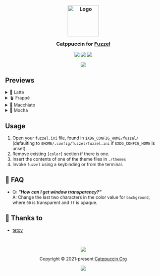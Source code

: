 <h3 align="center">
	<img src="https://raw.githubusercontent.com/catppuccin/catppuccin/main/assets/logos/exports/1544x1544_circle.png" width="100" alt="Logo"/><br/>
	<img src="https://raw.githubusercontent.com/catppuccin/catppuccin/main/assets/misc/transparent.png" height="30" width="0px"/>
	Catppuccin for <a href="https://codeberg.org/dnkl/fuzzel">Fuzzel</a>
	<img src="https://raw.githubusercontent.com/catppuccin/catppuccin/main/assets/misc/transparent.png" height="30" width="0px"/>
</h3>

<p align="center">
	<a href="https://github.com/catpuccin/fuzzel/stargazers"><img src="https://img.shields.io/github/stars/catpuccin/fuzzel?colorA=363a4f&colorB=b7bdf8&style=for-the-badge"></a>
	<a href="https://github.com/catpuccin/fuzzel/issues"><img src="https://img.shields.io/github/issues/catpuccin/fuzzel?colorA=363a4f&colorB=f5a97f&style=for-the-badge"></a>
	<a href="https://github.com/catpuccin/fuzzel/contributors"><img src="https://img.shields.io/github/contributors/catpuccin/fuzzel?colorA=363a4f&colorB=a6da95&style=for-the-badge"></a>
</p>

<p align="center">
	<img src="https://raw.githubusercontent.com/catppuccin/fuzzel/main/assets/previews/preview.webp"/>
</p>

## Previews

<details>
<summary>🌻 Latte</summary>
<img src="assets/previews/latte.webp"/>
</details>
<details>
<summary>🪴 Frappé</summary>
<img src="assets/previews/frappe.webp"/>
</details>
<details>
<summary>🌺 Macchiato</summary>
<img src="assets/previews/macchiato.webp"/>
</details>
<details>
<summary>🌿 Mocha</summary>
<img src="assets/previews/mocha.webp"/>
</details>

## Usage

1. Open your `fuzzel.ini` file, found in `$XDG_CONFIG_HOME/fuzzel/`
(defaulting to `$HOME/.config/fuzzel/fuzzel.ini` if `$XDG_CONFIG_HOME` is unset).
1. Remove existing `[color]` section if there is one.
1. Insert the contents of one of the theme files in `./themes`
1. Invoke `fuzzel` using a keybinding or from the terminal.

<!-- this section is optional -->
## 🙋 FAQ

-	Q: **_"How can I get window transparency?"_**\
	A: Change the last two characters in the color value for `background`, where
	`00` is transparent and `ff` is opaque.

## 💝 Thanks to

- [tetov](https://tetov.se/)

&nbsp;

<p align="center">
	<img src="https://raw.githubusercontent.com/catppuccin/catppuccin/main/assets/footers/gray0_ctp_on_line.svg?sanitize=true" />
</p>

<p align="center">
	Copyright &copy; 2021-present <a href="https://github.com/catppuccin" target="_blank">Catppuccin Org</a>
</p>

<p align="center">
	<a href="https://github.com/catppuccin/catppuccin/blob/main/LICENSE"><img src="https://img.shields.io/static/v1.svg?style=for-the-badge&label=License&message=MIT&logoColor=d9e0ee&colorA=363a4f&colorB=b7bdf8"/></a>
</p>
